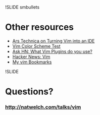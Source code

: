 !SLIDE smbullets
# Other resources

 * [Ars Technica on Turning Vim into an IDE](http://arstechnica.com/open-source/guides/2009/05/vim-made-easy-how-to-get-your-favorite-ide-features-in-vim.ars)
 * [Vim Color Scheme Test](http://vimcolorschemetest.googlecode.com/svn/html/index-c.html)
 * [Ask HN: What Vim Plugins do you use?](http://news.ycombinator.com/item?id=1590713)
 * [Hacker News: Vim](http://searchyc.com/vim?sort=by_points)
 * [My vim Bookmarks](http://www.delicious.com/calvin166/vim)

!SLIDE
# Questions?
### <http://natwelch.com/talks/vim>
